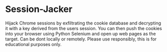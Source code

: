 # Session-Jacker

Hijack Chrome sessions by exfiltrating the cookie database and decrypting it with a key derived from the users session. You can then push the cookies into your browser using Python Selenium and open up web pages as the target. Can be dont locally or remotely.
Please use responsibly, this is for educational purposes only.
